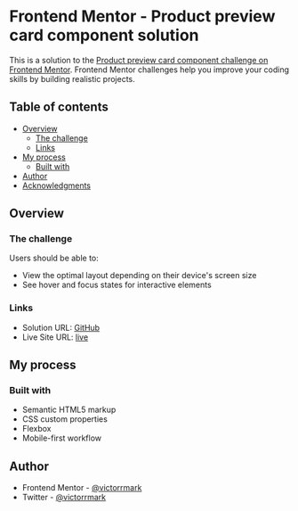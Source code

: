 # Frontend Mentor - Product preview card component solution

This is a solution to the [Product preview card component challenge on Frontend Mentor](https://www.frontendmentor.io/challenges/product-preview-card-component-GO7UmttRfa). Frontend Mentor challenges help you improve your coding skills by building realistic projects. 

## Table of contents

- [Overview](#overview)
  - [The challenge](#the-challenge)
  - [Links](#links)
- [My process](#my-process)
  - [Built with](#built-with)
- [Author](#author)
- [Acknowledgments](#acknowledgments)


## Overview

### The challenge

Users should be able to:

- View the optimal layout depending on their device's screen size
- See hover and focus states for interactive elements

### Links

- Solution URL: [GitHub](https://github.com/victorrmark/Product-preview-card)
- Live Site URL: [live](https://victorrmark.github.io/Product-preview-card)

## My process

### Built with

- Semantic HTML5 markup
- CSS custom properties
- Flexbox
- Mobile-first workflow


## Author

- Frontend Mentor - [@victorrmark](https://www.frontendmentor.io/profile/victorrmark)
- Twitter - [@victorrmark](https://www.twitter.com/victorrmark)
